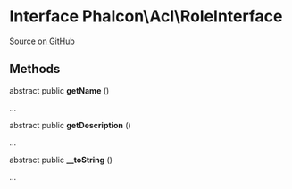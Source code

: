 # Interface **Phalcon\\Acl\\RoleInterface**

<a href="https://github.com/phalcon/cphalcon/blob/master/phalcon/acl/roleinterface.zep" class="btn btn-default btn-sm">Source on GitHub</a>

## Methods
abstract public  **getName** ()

...

abstract public  **getDescription** ()

...

abstract public  **__toString** ()

...

